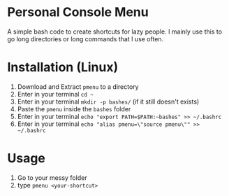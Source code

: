 # Personal Console Menu 

A simple bash code to create shortcuts for lazy people. I mainly use this to go long directories or long commands that I use often.

# Installation (Linux)

1. Download and Extract `pmenu` to a directory
2. Enter in your terminal `cd ~`
3. Enter in your terminal `mkdir -p bashes/` (if it still doesn't exists)
4. Paste the `pmenu` inside the `bashes` folder
5. Enter in your terminal `echo "export PATH=$PATH:~bashes" >> ~/.bashrc`
5. Enter in your terminal `echo "alias pmenu=\"source pmenu\"" >> ~/.bashrc`


# Usage

1. Go to your messy folder
2. type `pmenu <your-shortcut>`
